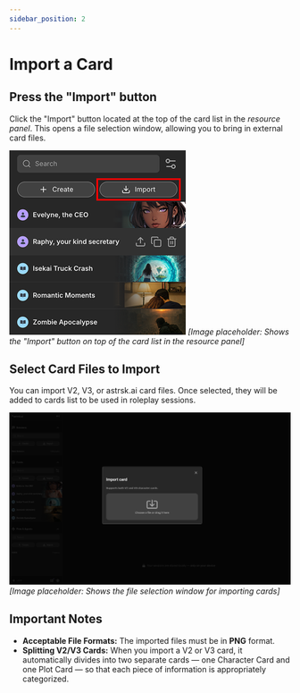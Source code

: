 ```yaml
---
sidebar_position: 2
---
```


# Import a Card

## Press the "Import" button

Click the "Import" button located at the top of the card list in the *resource panel*. This opens a file selection window, allowing you to bring in external card files.

![Import button](./images/import-button.png)
*[Image placeholder: Shows the "Import" button on top of the card list in the resource panel]*

## Select Card Files to Import

You can import V2, V3, or astrsk.ai card files. Once selected, they will be added to cards list to be used in roleplay sessions.

![Import card file selection](./images/import-card-file.png)
*[Image placeholder: Shows the file selection window for importing cards]*

## Important Notes

- **Acceptable File Formats:** The imported files must be in **PNG** format.
- **Splitting V2/V3 Cards:** When you import a V2 or V3 card, it automatically divides into two separate cards — one Character Card and one Plot Card — so that each piece of information is appropriately categorized.
